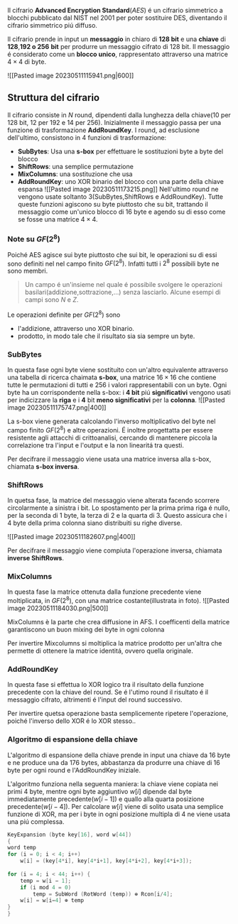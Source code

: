 Il cifrario **Advanced Encryption Standard**(*AES*) é un cifrario simmetrico a blocchi pubblicato dal NIST nel 2001 per poter sostituire DES, diventando il cifrario simmetrico piú diffuso.

Il cifrario prende in input un **messaggio** in chiaro di **128 bit** e una **chiave** di **128**,**192 o 256** **bit** per produrre un messaggio cifrato di 128 bit. Il messaggio é considerato come un **blocco unico**, rappresentato attraverso una matrice $4\times 4$ di byte.

![[Pasted image 20230511115941.png|600]]
## Struttura del cifrario
Il cifrario consiste in $N$ round, dipendenti dalla lunghezza della chiave(10 per 128 bit, 12 per 192 e 14 per 256).
Inizialmente il messaggio passa per una funzione di trasformazione **AddRoundKey**. I round, ad esclusione dell'ultimo, consistono in 4 funzioni di trasformazione:
- **SubBytes**: Usa una **s-box** per effettuare le sostituzioni byte a byte del blocco
- **ShiftRows**: una semplice permutazione
- **MixColumns**: una sostituzione che usa
- **AddRoundKey**: uno XOR binario del blocco con una parte della chiave espansa
![[Pasted image 20230511173215.png]]
Nell'ultimo round ne vengono usate soltanto 3(SubBytes,ShiftRows e AddRoundKey).
Tutte queste funzioni agiscono su byte piuttosto che su bit, trattando il messaggio come un'unico blocco di 16 byte e agendo su di esso come se fosse una matrice $4\times 4$.
### Note su $GF(2^8)$
Poiché AES agisce sui byte piuttosto che sui bit, le operazioni su di essi sono definiti nel nel campo finito $GF(2^8)$. Infatti tutti i $2^8$ possibili byte ne sono membri.

> Un campo é un'insieme nel quale é possibile svolgere le operazioni basilari(addizione,sottrazione,$\dots$) senza lasciarlo.
> Alcune esempi di campi sono $N$ e $Z$.

Le operazioni definite per $GF(2^8)$ sono
- l'addizione, attraverso uno XOR binario.
-  prodotto, in modo tale che il risultato sia sia sempre un byte.
### SubBytes
In questa fase ogni byte viene sostituito con un'altro equivalente attraverso una tabella di ricerca chaimata **s-box**, una matrice $16\times 16$ che contiene tutte le permutazioni di tutti e 256 i valori rappresentabili con un byte.
Ogni byte ha un corrispondente nella s-box: i **4 bit** piú **significativi** vengono usati per indicizzare la **riga** e i **4** bit **meno significativi** per la **colonna**.
![[Pasted image 20230511175747.png|400]]

La s-box viene generata calcolando l'inverso moltiplicativo del byte nel campo finito $GF(2^8)$ e altre operazioni. É inoltre progettatta per essere resistente agli attacchi di crittoanalisi, cercando di mantenere piccola la correlazione tra l'input e l'output e la non linearitá tra questi.

Per decifrare il messaggio viene usata una matrice inversa alla s-box, chiamata **s-box inversa**.
### ShiftRows
In quetsa fase, la matrice del messaggio viene alterata facendo scorrere circolarmente a sinistra i bit. Lo spostamento per la prima prima riga é nullo, per la seconda di 1 byte, la terza di 2 e la quarta di 3. 
Questo assicura che i 4 byte della prima colonna siano distribuiti su righe diverse.

![[Pasted image 20230511182607.png|400]]

Per decifrare il messaggio viene compiuta l'operazione inversa, chiamata **inverse ShiftRows**.
### MixColumns
In questa fase la matrice ottenuta dalla funzione precedente viene moltiplicata, in $GF(2^8)$, con una matrice costante(illustrata in foto).
![[Pasted image 20230511184030.png|500]]

MixColumns è la parte che crea diffusione in AFS. I coefficenti della matrice garantiscono un buon mixing dei byte in ogni colonna

Per invertire Mixcolumns si moltiplica la matrice prodotto per un'altra che permette di ottenere la matrice identitá, ovvero quella originale.
### AddRoundKey
In questa fase si effettua lo XOR logico tra il risultato della funzione precedente con la chiave del round. 
Se é l'utimo round il risultato é il messaggio cifrato, altrimenti é l'input del round successivo.

Per invertire quetsa operazione basta semplicemente ripetere l'operazione, poiché l'inverso dello XOR é lo XOR stesso..
### Algoritmo di espansione della chiave
L'algoritmo di espansione della chiave prende in input una chiave da 16 byte e ne produce una da 176 bytes, abbastanza da produrre una chiave di 16 byte per ogni round e l'AddRoundKey iniziale.

L'algoritmo funziona nella seguenta maniera: la chiave viene copiata nei primi 4 byte, mentre ogni byte aggiuntivo $w[i]$ dipende dal byte immediatamente precedente($w[i-1]$) e quallo alla quarta posizione precedente($w[i-4]$). Per calcolare $w[i]$ viene di solito usata una semplice funzione di XOR, ma per i byte in ogni posizione multipla di 4 ne viene usata una piú complessa.
```c
KeyExpansion (byte key[16], word w[44]) 
{ 
word temp
for (i = 0; i < 4; i++) 
	w[i] = (key[4*i], key[4*i+1], key[4*i+2], key[4*i+3]);
	
for (i = 4; i < 44; i++) { 
	temp = w[i − 1]; 
	if (i mod 4 = 0) 
		temp = SubWord (RotWord (temp)) ⊕ Rcon[i/4]; 
	w[i] = w[i−4] ⊕ temp 
} 
}
```
